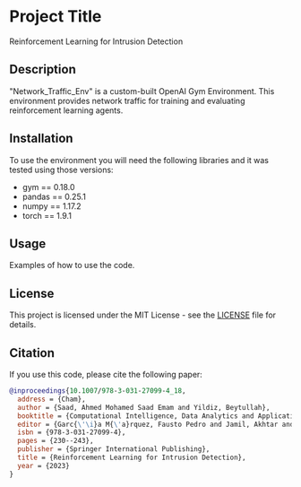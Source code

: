 # Project Title
Reinforcement Learning for Intrusion Detection

## Description
"Network_Traffic_Env" is a custom-built OpenAI Gym Environment. This environment provides network traffic for training and evaluating reinforcement learning agents.

## Installation
To use the environment you will need the following libraries and it was tested using those versions:
- gym == 0.18.0
- pandas == 0.25.1
- numpy == 1.17.2
- torch == 1.9.1


## Usage
Examples of how to use the code.

## License
This project is licensed under the MIT License - see the [LICENSE](LICENSE) file for details.

## Citation
If you use this code, please cite the following paper:

```bibtex
@inproceedings{10.1007/978-3-031-27099-4_18,
  address = {Cham},
  author = {Saad, Ahmed Mohamed Saad Emam and Yildiz, Beytullah},
  booktitle = {Computational Intelligence, Data Analytics and Applications},
  editor = {Garc{\'\i}a M{\'a}rquez, Fausto Pedro and Jamil, Akhtar and Eken, S{\"u}leyman and Hameed, Alaa Ali},
  isbn = {978-3-031-27099-4},
  pages = {230--243},
  publisher = {Springer International Publishing},
  title = {Reinforcement Learning for Intrusion Detection},
  year = {2023}
}
